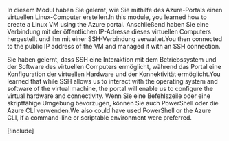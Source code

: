 <span data-ttu-id="bb0a8-101">In diesem Modul haben Sie gelernt, wie Sie mithilfe des Azure-Portals einen virtuellen Linux-Computer erstellen.</span><span class="sxs-lookup"><span data-stu-id="bb0a8-101">In this module, you learned how to create a Linux VM using the Azure portal.</span></span> <span data-ttu-id="bb0a8-102">Anschließend haben Sie eine Verbindung mit der öffentlichen IP-Adresse dieses virtuellen Computers hergestellt und ihn mit einer SSH-Verbindung verwaltet.</span><span class="sxs-lookup"><span data-stu-id="bb0a8-102">You then connected to the public IP address of the VM and managed it with an SSH connection.</span></span> 

<span data-ttu-id="bb0a8-103">Sie haben gelernt, dass SSH eine Interaktion mit dem Betriebssystem und der Software des virtuellen Computers ermöglicht, während das Portal eine Konfiguration der virtuellen Hardware und der Konnektivität ermöglicht.</span><span class="sxs-lookup"><span data-stu-id="bb0a8-103">You learned that while SSH allows us to interact with the operating system and software of the virtual machine, the portal will enable us to configure the virtual hardware and connectivity.</span></span> <span data-ttu-id="bb0a8-104">Wenn Sie eine Befehlszeile oder eine skriptfähige Umgebung bevorzugen, können Sie auch PowerShell oder die Azure CLI verwenden.</span><span class="sxs-lookup"><span data-stu-id="bb0a8-104">We also could have used PowerShell or the Azure CLI, if a command-line or scriptable environment were preferred.</span></span>

<!-- Cleanup sandbox -->
[!include[](../../../includes/azure-sandbox-cleanup.md)]

